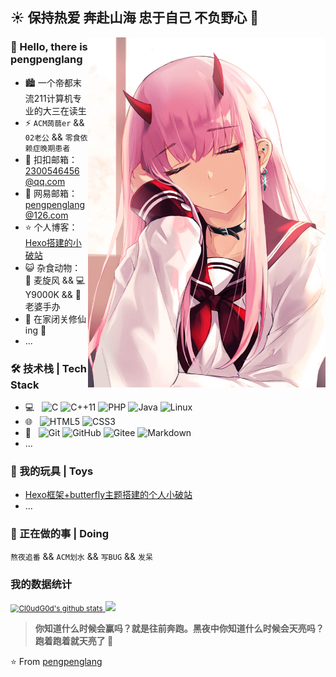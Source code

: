 ## ☀ 保持热爱 奔赴山海 忠于自己 不负野心 🌊
<img align="right" alt="" src="./img/avatar_back-2.jpg" style="@media (min-width: 960px){display:none;}" width="380px" height="560px"/>

### 👋 Hello, there is pengpenglang
- 🏙 一个帝都末流211计算机专业的大三在读生
- ⚡ `ACM蒟蒻er` && `02老公` && `零食依赖症晚期患者`
- 💬 扣扣邮箱：[2300546456@qq.com](mailto:2300546456@qq.com)
- 📮 网易邮箱：[pengpenglang@126.com](mailto:pengpenglang@126.com)
- ⭐ 个人博客： [Hexo搭建的小破站](https://pengpenglang.vip/)
- 😺 杂食动物： 🍹 麦旋风 && 💻 Y9000K && 🎁 老婆手办
- 📆 在家闭关修仙ing 👘
- ...


### 🛠 技术栈 | Tech Stack
- 💻 &#160; 
![C](https://img.shields.io/badge/C-%E8%AF%AD%E8%A8%80-red)
![C++11](https://img.shields.io/badge/C%2B%2B-11-blue)
![PHP](https://img.shields.io/badge/PHP-5-brightgreen)
![Java](https://img.shields.io/badge/-Java-333333?style=flat&logo=Java&logoColor=007396)
![Linux](https://img.shields.io/badge/-Linux-333333?style=flat&logo=Linux&logoColor=FCC624)
- 🌐 &#160; 
![HTML5](https://img.shields.io/badge/-HTML5-333333?style=flat&logo=HTML5)
![CSS3](https://img.shields.io/badge/-CSS3-333333?style=flat&logo=CSS3)
- 🔧 &#160;
![Git](https://img.shields.io/badge/-Git-333333?style=flat&logo=git)
![GitHub](https://img.shields.io/badge/-GitHub-333333?style=flat&logo=github)
![Gitee](https://img.shields.io/badge/-Gitee-333333?style=flat&logo=gitee)
![Markdown](https://img.shields.io/badge/-Markdown-333333?style=flat&logo=markdown)
- ...

### 🦄 我的玩具 | Toys
- [Hexo框架+butterfly主题搭建的个人小破站](https://pengpenglang.vip/)
- ...

### 🎨 正在做的事 | Doing
`熬夜追番` && `ACM划水` && `写BUG` && `发呆`

### 我的数据统计
[<img src="https://github-readme-stats.vercel.app/api?username=pengpenglang&show_icons=fa&theme=flag-india" alt="Cl0udG0d's github stats" style="zoom: 84%;" />](https://github.com/anuraghazra/github-readme-stats)<a href="https://github.com/anuraghazra/github-readme-stats">
  <img src="https://github-readme-stats.vercel.app/api/top-langs/?username=pengpenglang&layout=compact&hide=html"/>
</a>

> **你知道什么时候会赢吗？就是往前奔跑。黑夜中你知道什么时候会天亮吗？跑着跑着就天亮了 🏃**


⭐️ From [pengpenglang](https://github.com/pengpenglang)

